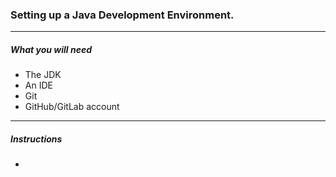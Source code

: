 ### Setting up a Java Development Environment.

---

##### What you will need

* The JDK
* An IDE
* Git
* GitHub/GitLab account

---

##### Instructions

* 